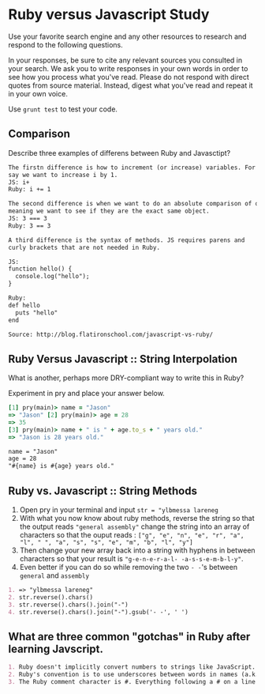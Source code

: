 # Ruby versus Javascript Study

Use your favorite search engine and any other resources to research and
respond to the following questions.

In your responses, be sure to cite any relevant sources you consulted in your
search. We ask you to write responses in your own words in order to see how you
process what you've read. Please do not respond with direct quotes from source
material. Instead, digest what you've read and repeat it in your own voice.

Use `grunt test` to test your code.


## Comparison


Describe three examples of differens between Ruby and Javasctipt?

```md
The firstn difference is how to increment (or increase) variables. For example,
say we want to increase i by 1.
JS: i+
Ruby: i += 1

The second difference is when we want to do an absolute comparison of objects,
meaning we want to see if they are the exact same object.
JS: 3 === 3
Ruby: 3 == 3

A third difference is the syntax of methods. JS requires parens and
curly brackets that are not needed in Ruby.

JS:
function hello() {
  console.log("hello");
}

Ruby:
def hello
  puts "hello"
end

Source: http://blog.flatironschool.com/javascript-vs-ruby/
```

## Ruby Versus Javascript :: String Interpolation

What is another, perhaps more DRY-compliant way to write this in Ruby?

Experiment in pry and place your answer below.

```ruby
[1] pry(main)> name = "Jason"
=> "Jason" [2] pry(main)> age = 28
=> 35
[3] pry(main)> name + " is " + age.to_s + " years old."
=> "Jason is 28 years old."
```

```md
name = "Jason"
age = 28
"#{name} is #{age} years old."
```

## Ruby vs. Javascript :: String Methods

1. Open pry in your terminal and input `str = "ylbmessa lareneg`
2. With what you now know about ruby methods, reverse the string so that the output reads `"general assembly"` change the string into an array of characters so that the ouput reads : `["g", "e", "n", "e", "r", "a", "l", " ", "a", "s", "s", "e", "m", "b", "l", "y"]`
3. Then change your new array back into a string with hyphens in between characters so that your result is `"g-e-n-e-r-a-l- -a-s-s-e-m-b-l-y"`.
4. Even better if you can do so while removing the two `- -`'s between `general` and `assembly`

```md
1. => "ylbmessa lareneg"
2. str.reverse().chars()
3. str.reverse().chars().join("-")
4. str.reverse().chars().join("-").gsub('- -', ' ')
```

## What are three common "gotchas" in Ruby after learning Javscript.

```md
1. Ruby doesn't implicitly convert numbers to strings like JavaScript.
2. Ruby's convention is to use underscores between words in names (a.k.a. 'snake_case'). Constants start with a capital letter.
3. The Ruby comment character is #. Everything following a # on a line is ignored by the interpreter.
```
